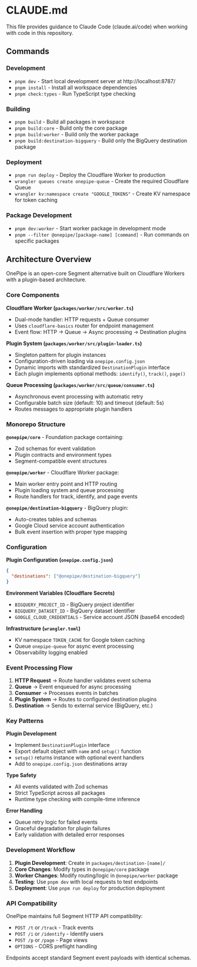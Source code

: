 # CLAUDE.md

This file provides guidance to Claude Code (claude.ai/code) when working with code in this repository.

## Commands

### Development
- `pnpm dev` - Start local development server at http://localhost:8787/
- `pnpm install` - Install all workspace dependencies
- `pnpm check:types` - Run TypeScript type checking

### Building
- `pnpm build` - Build all packages in workspace
- `pnpm build:core` - Build only the core package
- `pnpm build:worker` - Build only the worker package
- `pnpm build:destination-bigquery` - Build only the BigQuery destination package

### Deployment
- `pnpm run deploy` - Deploy the Cloudflare Worker to production
- `wrangler queues create onepipe-queue` - Create the required Cloudflare Queue
- `wrangler kv:namespace create "GOOGLE_TOKENS"` - Create KV namespace for token caching

### Package Development
- `pnpm dev:worker` - Start worker package in development mode
- `pnpm --filter @onepipe/[package-name] [command]` - Run commands on specific packages

## Architecture Overview

OnePipe is an open-core Segment alternative built on Cloudflare Workers with a plugin-based architecture.

### Core Components

**Cloudflare Worker (`packages/worker/src/worker.ts`)**
- Dual-mode handler: HTTP requests + Queue consumer
- Uses `cloudflare-basics` router for endpoint management
- Event flow: HTTP → Queue → Async processing → Destination plugins

**Plugin System (`packages/worker/src/plugin-loader.ts`)**
- Singleton pattern for plugin instances
- Configuration-driven loading via `onepipe.config.json`
- Dynamic imports with standardized `DestinationPlugin` interface
- Each plugin implements optional methods: `identify()`, `track()`, `page()`

**Queue Processing (`packages/worker/src/queue/consumer.ts`)**
- Asynchronous event processing with automatic retry
- Configurable batch size (default: 10) and timeout (default: 5s)
- Routes messages to appropriate plugin handlers

### Monorepo Structure

**`@onepipe/core`** - Foundation package containing:
- Zod schemas for event validation
- Plugin contracts and environment types
- Segment-compatible event structures

**`@onepipe/worker`** - Cloudflare Worker package:
- Main worker entry point and HTTP routing
- Plugin loading system and queue processing
- Route handlers for track, identify, and page events

**`@onepipe/destination-bigquery`** - BigQuery plugin:
- Auto-creates tables and schemas
- Google Cloud service account authentication
- Bulk event insertion with proper type mapping

### Configuration

**Plugin Configuration (`onepipe.config.json`)**
```json
{
  "destinations": ["@onepipe/destination-bigquery"]
}
```

**Environment Variables (Cloudflare Secrets)**
- `BIGQUERY_PROJECT_ID` - BigQuery project identifier
- `BIGQUERY_DATASET_ID` - BigQuery dataset identifier  
- `GOOGLE_CLOUD_CREDENTIALS` - Service account JSON (base64 encoded)

**Infrastructure (`wrangler.toml`)**
- KV namespace `TOKEN_CACHE` for Google token caching
- Queue `onepipe-queue` for async event processing
- Observability logging enabled

### Event Processing Flow

1. **HTTP Request** → Route handler validates event schema
2. **Queue** → Event enqueued for async processing
3. **Consumer** → Processes events in batches
4. **Plugin System** → Routes to configured destination plugins
5. **Destination** → Sends to external service (BigQuery, etc.)

### Key Patterns

**Plugin Development**
- Implement `DestinationPlugin` interface
- Export default object with `name` and `setup()` function
- `setup()` returns instance with optional event handlers
- Add to `onepipe.config.json` destinations array

**Type Safety**
- All events validated with Zod schemas
- Strict TypeScript across all packages
- Runtime type checking with compile-time inference

**Error Handling**
- Queue retry logic for failed events
- Graceful degradation for plugin failures
- Early validation with detailed error responses

### Development Workflow

1. **Plugin Development**: Create in `packages/destination-[name]/`
2. **Core Changes**: Modify types in `@onepipe/core` package
3. **Worker Changes**: Modify routing/logic in `@onepipe/worker` package
4. **Testing**: Use `pnpm dev` with local requests to test endpoints
5. **Deployment**: Use `pnpm run deploy` for production deployment

### API Compatibility

OnePipe maintains full Segment HTTP API compatibility:
- `POST /t` or `/track` - Track events
- `POST /i` or `/identify` - Identify users  
- `POST /p` or `/page` - Page views
- `OPTIONS` - CORS preflight handling

Endpoints accept standard Segment event payloads with identical schemas.